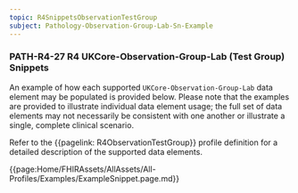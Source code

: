 ```yaml
---
topic: R4SnippetsObservationTestGroup
subject: Pathology-Observation-Group-Lab-Sn-Example
---
```

### PATH-R4-27 R4 UKCore-Observation-Group-Lab (Test Group) Snippets
An example of how each supported <code>UKCore-Observation-Group-Lab</code> data element may be populated is provided below. Please note that the examples are provided to illustrate individual data element usage; the full set of data elements may not necessarily be consistent with one another or illustrate a single, complete clinical scenario.

Refer to the {{pagelink: R4ObservationTestGroup}} profile definition for a detailed description of the supported data elements.

{{page:Home/FHIRAssets/AllAssets/All-Profiles/Examples/ExampleSnippet.page.md}}
